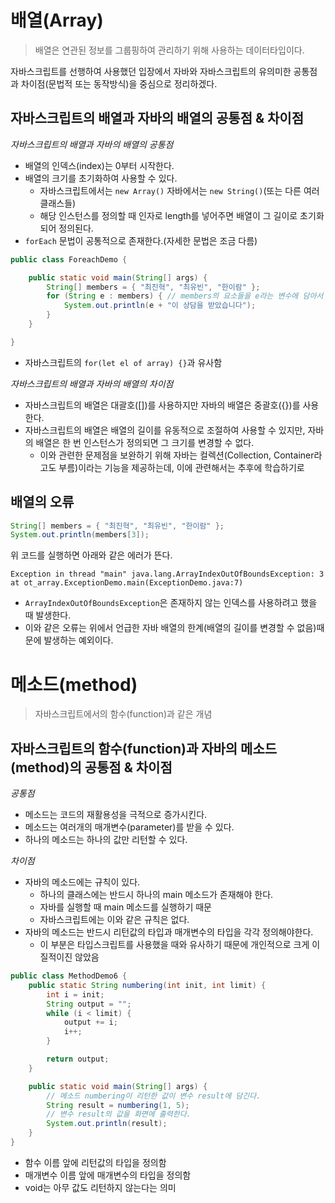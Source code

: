 # 배열(Array)

> 배열은 연관된 정보를 그룹핑하여 관리하기 위해 사용하는 데이터타입이다.

자바스크립트를 선행하여 사용했던 입장에서 자바와 자바스크립트의 유의미한 공통점과 차이점(문법적 또는 동작방식)을 중심으로 정리하겠다.

## 자바스크립트의 배열과 자바의 배열의 공통점 & 차이점

_자바스크립트의 배열과 자바의 배열의 공통점_

- 배열의 인덱스(index)는 0부터 시작한다.
- 배열의 크기를 초기화하여 사용할 수 있다.
  - 자바스크립트에서는 `new Array()` 자바에서는 `new String()`(또는 다른 여러 클래스들)
  - 해당 인스턴스를 정의할 때 인자로 length를 넣어주면 배열이 그 길이로 초기화되어 정의된다.
- `forEach` 문법이 공통적으로 존재한다.(자세한 문법은 조금 다름)

```java
public class ForeachDemo {

    public static void main(String[] args) {
        String[] members = { "최진혁", "최유빈", "한이람" };
        for (String e : members) { // members의 요소들을 e라는 변수에 담아서 사용, 변수명은 반드시 e일 필요는 없음..
            System.out.println(e + "이 상담을 받았습니다");
        }
    }

}
```

- 자바스크립트의 `for(let el of array) {}`과 유사함

_자바스크립트의 배열과 자바의 배열의 차이점_

- 자바스크립트의 배열은 대괄호([])를 사용하지만 자바의 배열은 중괄호({})를 사용한다.
- 자바스크립트의 배열은 배열의 길이를 유동적으로 조절하여 사용할 수 있지만, 자바의 배열은 한 번 인스턴스가 정의되면 그 크기를 변경할 수 없다.
  - 이와 관련한 문제점을 보완하기 위해 자바는 컬렉션(Collection, Container라고도 부름)이라는 기능을 제공하는데, 이에 관련해서는 추후에 학습하기로

## 배열의 오류

```java
String[] members = { "최진혁", "최유빈", "한이람" };
System.out.println(members[3]);
```

위 코드를 실행하면 아래와 같은 에러가 뜬다.

`Exception in thread "main" java.lang.ArrayIndexOutOfBoundsException: 3 at ot_array.ExceptionDemo.main(ExceptionDemo.java:7)`

- `ArrayIndexOutOfBoundsException`은 존재하지 않는 인덱스를 사용하려고 했을 때 발생한다.
- 이와 같은 오류는 위에서 언급한 자바 배열의 한계(배열의 길이를 변경할 수 없음)때문에 발생하는 예외이다.

# 메소드(method)

> 자바스크립트에서의 함수(function)과 같은 개념

## 자바스크립트의 함수(function)과 자바의 메소드(method)의 공통점 & 차이점

_공통점_

- 메소드는 코드의 재활용성을 극적으로 증가시킨다.
- 메소드는 여러개의 매개변수(parameter)를 받을 수 있다.
- 하나의 메소드는 하나의 값만 리턴할 수 있다.

_차이점_

- 자바의 메소드에는 규칙이 있다.
  - 하나의 클래스에는 반드시 하나의 main 메소드가 존재해야 한다.
  - 자바를 실행할 때 main 메소드를 실행하기 때문
  - 자바스크립트에는 이와 같은 규칙은 없다.
- 자바의 메소드는 반드시 리턴값의 타입과 매개변수의 타입을 각각 정의해야한다.
  - 이 부분은 타입스크립트를 사용했을 때와 유사하기 때문에 개인적으로 크게 이질적이진 않았음

```java
public class MethodDemo6 {
    public static String numbering(int init, int limit) {
        int i = init;
        String output = "";
        while (i < limit) {
            output += i;
            i++;
        }

        return output;
    }

    public static void main(String[] args) {
        // 메소드 numbering이 리턴한 값이 변수 result에 담긴다.
        String result = numbering(1, 5);
        // 변수 result의 값을 화면에 출력한다.
        System.out.println(result);
    }
}
```

- 함수 이름 앞에 리턴값의 타입을 정의함
- 매개변수 이름 앞에 매개변수의 타입을 정의함
- void는 아무 값도 리턴하지 않는다는 의미
